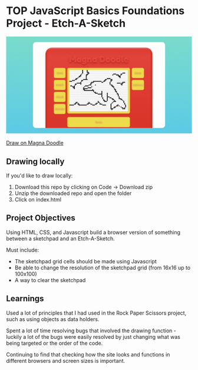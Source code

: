 # TOP JavaScript Basics Foundations Project - Etch-A-Sketch

![Preview](preview.png)

[Draw on Magna Doodle](https://emhng.github.io/odin-etchasketch/)

## Drawing locally

If you'd like to draw locally:

1. Download this repo by clicking on Code -> Download zip
2. Unzip the downloaded repo and open the folder
3. Click on index.html

## Project Objectives

Using HTML, CSS, and Javascript build a browser version of something between a sketchpad and an Etch-A-Sketch.

Must include:

- The sketchpad grid cells should be made using Javascript
- Be able to change the resolution of the sketchpad grid (from 16x16 up to 100x100)
- A way to clear the sketchpad

## Learnings

Used a lot of principles that I had used in the Rock Paper Scissors project, such as using objects as data holders.

Spent a lot of time resolving bugs that involved the drawing function -
luckily a lot of the bugs were easily resolved by just changing what was being targeted or the order of the code.

Continuing to find that checking how the site looks and functions in different browsers and screen sizes is important.
